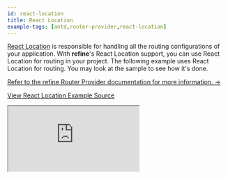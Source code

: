 ```yaml
---
id: react-location
title: React Location
example-tags: [antd,router-provider,react-location]
---
```


[React Location](https://react-location.tanstack.com/) is responsible for handling all the routing configurations of your application. With **refine**'s React Location support, you can use React Location for routing in your project. The following example uses React Location for routing. You may look at the sample to see how it's done.

[Refer to the refine Router Provider documentation for more information. →](/docs/api-reference/core/providers/router-provider/)

[View React Location Example Source](https://github.com/refinedev/refine/tree/master/examples/react-location)

<iframe loading="lazy" src="https://stackblitz.com//github/pankod/refine/tree/master/examples/react-location?embed=1&view=preview&theme=dark&preset=node&ctl=1"
    style={{width: "100%", height:"80vh", border: "0px", borderRadius: "8px", overflow:"hidden"}}
    title="refine-auth0-example"
></iframe>
